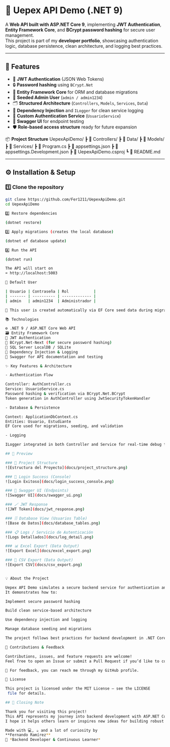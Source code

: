 # 🔐 Uepex API Demo (.NET 9)

A **Web API built with ASP.NET Core 9**, implementing **JWT Authentication**, **Entity Framework Core**, and **BCrypt password hashing** for secure user management.  
This project is part of my **developer portfolio**, showcasing authentication logic, database persistence, clean architecture, and logging best practices.  

---

## 🚀 Features

- 🔑 **JWT Authentication** (JSON Web Tokens)  
- 🔒 **Password hashing** using `BCrypt.Net`  
- 🧠 **Entity Framework Core** for ORM and database migrations  
- 🧾 **Seeded Admin User** (`admin / admin1234`)  
- 🗂️ **Structured Architecture** (`Controllers`, `Models`, `Services`, `Data`)  
- 🧰 **Dependency Injection** and `ILogger` for clean service logging  
- 🧩 **Custom Authentication Service** (`UsuarioService`)  
- 🧪 **Swagger UI** for endpoint testing  
- 🛡️ **Role-based access structure** ready for future expansion  

📦 **Project Structure**
UepexApiDemo/
┣ 📁 Controllers/
┣ 📁 Data/
┣ 📁 Models/
┣ 📁 Services/
┣ 📜 Program.cs
┣ 📜 appsettings.json
┣ 📜 appsettings.Development.json
┣ 📜 UepexApiDemo.csproj
┗ 📜 README.md

---

## ⚙️ Installation & Setup

### 1️⃣ Clone the repository
```bash
git clone https://github.com/Fer1211/UepexApiDemo.git
cd UepexApiDemo

2️⃣ Restore dependencies

(dotnet restore)

3️⃣ Apply migrations (creates the local database)

(dotnet ef database update)

4️⃣ Run the API

(dotnet run)

The API will start on
➡️ http://localhost:5003

👤 Default User

| Usuario | Contraseña | Rol           |
| ------- | ---------- | ------------- |
| admin   | admin1234  | Administrador |

🧩 This user is created automatically via EF Core seed data during migration.

📚 Technologies

⚙️ .NET 9 / ASP.NET Core Web API
🗃️ Entity Framework Core
🔐 JWT Authentication
🔑 BCrypt.Net-Next (for secure password hashing)
🧾 SQL Server LocalDB / SQLite
🧠 Dependency Injection & Logging
🧰 Swagger for API documentation and testing

✨ Key Features & Architecture

- Authentication Flow

Controller: AuthController.cs
Service: UsuarioService.cs
Password hashing & verification via BCrypt.Net.BCrypt
Token generation in AuthController using JwtSecurityTokenHandler

- Database & Persistence

Context: ApplicationDbContext.cs
Entities: Usuario, Estudiante
EF Core used for migrations, seeding, and validation

- Logging

ILogger integrated in both Controller and Service for real-time debug tracing

## 📸 Preview

### 🧠 Project Structure
![Estructura del Proyecto](docs/project_structure.png)

### 🔐 Login Success (Console)
![Login Exitoso](docs/login_success_console.png)

### 🧾 Swagger UI (Endpoints)
![Swagger UI](docs/swagger_ui.png)

### 🪄 JWT Response
![JWT Token](docs/jwt_response.png)

### 🗄️ Database View (Usuarios Table)
![Base de Datos](docs/database_tables.png)

### 📋 Logs / Servicio de Autenticación
![Logs Detallados](docs/log_detail.png)

### 📊 Excel Export (Data Output)
![Export Excel](docs/excel_export.png)

### 📄 CSV Export (Data Output)
![Export CSV](docs/csv_export.png)


💡 About the Project

Uepex API Demo simulates a secure backend service for authentication and user management.
It demonstrates how to:

Implement secure password hashing

Build clean service-based architecture

Use dependency injection and logging

Manage database seeding and migrations

The project follows best practices for backend development in .NET Core environments and can be used as a base for production-grade APIs.

🤝 Contributions & Feedback

Contributions, issues, and feature requests are welcome!
Feel free to open an Issue or submit a Pull Request if you’d like to collaborate or suggest improvements.

📩 For feedback, you can reach me through my GitHub profile.

📝 License

This project is licensed under the MIT License — see the LICENSE
 file for details.

## 💬 Closing Note

Thank you for visiting this project!  
This API represents my journey into backend development with ASP.NET Core — combining clean architecture, authentication, and security best practices.  
I hope it helps others learn or inspires new ideas for building robust and maintainable systems.  

Made with 💻, ☕ and a lot of curiosity by  
**Fernando Ramírez**  
🩵 *Backend Developer & Continuous Learner*
